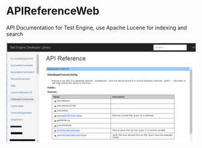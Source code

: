 # APIReferenceWeb
API Documentation for Test Engine, use Apache Lucene for indexing and search

![alt text](https://github.com/dgfreelance/APIReferenceWeb/blob/master/Content/Screenshot.png "ScreenShot")
